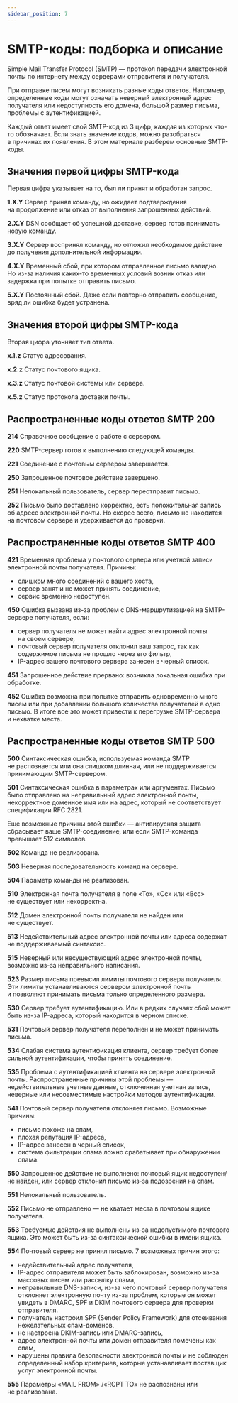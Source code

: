 ```yaml
---
sidebar_position: 7
---
```


# SMTP-коды: подборка и описание

Simple Mail Transfer Protocol (SMTP) — протокол передачи электронной почты по интернету между серверами отправителя и получателя.

При отправке писем могут возникать разные коды ответов. Например, определенные коды могут означать неверный электронный адрес получателя или недоступность его домена, большой размер письма, проблемы с&nbsp;аутентификацией.

Каждый ответ имеет свой SMTP-код из&nbsp;3&nbsp;цифр, каждая из&nbsp;которых что-то обозначает. Если знать значение кодов, можно разобраться в&nbsp;причинах их&nbsp;появления. В&nbsp;этом материале разберем основные SMTP-коды.

## Значения первой цифры SMTP-кода

Первая цифра указывает на&nbsp;то, был&nbsp;ли принят и&nbsp;обработан запрос.

**1.X.Y** Сервер принял команду, но&nbsp;ожидает подтверждения на&nbsp;продолжение или отказ от&nbsp;выполнения запрошенных действий.

**2.X.Y** DSN сообщает об&nbsp;успешной доставке, сервер готов принимать новую команду.

**3.X.Y** Сервер воспринял команду, но&nbsp;отложил необходимое действие до&nbsp;получения дополнительной информации.

**4.X.Y** Временный сбой, при котором отправленное письмо валидно. Но&nbsp;из-за наличия каких-то временных условий возник отказ или задержка при попытке отправить письмо.

**5.X.Y** Постоянный сбой. Даже если повторно отправить сообщение, вряд&nbsp;ли ошибка будет устранена.

## Значения второй цифры SMTP-кода

Вторая цифра уточняет тип ответа.

**x.1.z** Статус адресования.

**x.2.z** Статус почтового ящика.

**x.3.z** Статус почтовой системы или сервера.

**x.5.z** Статус протокола доставки почты.

## Распространенные коды ответов SMTP 200

**214** Справочное сообщение о&nbsp;работе с&nbsp;сервером.

**220** SMTP-сервер готов к&nbsp;выполнению следующей команды.

**221** Соединение с&nbsp;почтовым сервером завершается.

**250** Запрошенное почтовое действие завершено.

**251** Нелокальный пользователь, сервер переотправит письмо.

**252** Письмо было доставлено корректно, есть положительная запись об&nbsp;адресе электронной почты. Но&nbsp;скорее всего, письмо не&nbsp;находится на&nbsp;почтовом сервере и&nbsp;удерживается до&nbsp;проверки.

## Распространенные коды ответов SMTP 400

**421** Временная проблема у&nbsp;почтового сервера или учетной записи электронной почты получателя. Причины:

- слишком много соединений с&nbsp;вашего хоста,
- сервер занят и&nbsp;не&nbsp;может принять соединение,
- сервис временно недоступен.

**450** Ошибка вызвана из-за проблем с&nbsp;DNS-маршрутизацией на&nbsp;SMTP-сервере получателя, если:

- cервер получателя не&nbsp;может найти адрес электронной почты на&nbsp;своем сервере,
- почтовый сервер получателя отклонил ваш запрос, так как содержимое письма не&nbsp;прошло через его фильтр,
- IP-адрес вашего почтового сервера занесен в&nbsp;черный список.

**451** Запрошенное действие прервано: возникла локальная ошибка при обработке.

**452** Ошибка возможна при попытке отправить одновременно много писем или при добавлении большого количества получателей в&nbsp;одно письмо. В&nbsp;итоге все это может привести к&nbsp;перегрузке SMTP-сервера и&nbsp;нехватке места.

## Распространенные коды ответов SMTP 500

**500** Синтаксическая ошибка, используемая команда SMTP не&nbsp;распознается или она слишком длинная, или не&nbsp;поддерживается принимающим SMTP-сервером.

**501** Синтаксическая ошибка в&nbsp;параметрах или аргументах. Письмо было отправлено на&nbsp;неправильный адрес электронной почты, некорректное доменное имя или на&nbsp;адрес, который не&nbsp;соответствует спецификации RFC 2821.

Еще возможные причины этой ошибки&nbsp;&mdash; антивирусная защита сбрасывает ваше SMTP-соединение, или если SMTP-команда превышает 512&nbsp;символов.

**502** Команда не&nbsp;реализована.

**503** Неверная последовательность команд на&nbsp;сервере.

**504** Параметр команды не&nbsp;реализован.

**510** Электронная почта получателя в&nbsp;поле &laquo;To&raquo;, &laquo;Cc&raquo; или &laquo;Bcc&raquo; не&nbsp;существует или некорректна.

**512** Домен электронной почты получателя не&nbsp;найден или не&nbsp;существует.

**513** Недействительный адрес электронной почты или адреса содержат не&nbsp;поддерживаемый синтаксис.

**515** Неверный или несуществующий адрес электронной почты, возможно из-за неправильного написания.

**523** Размер письма превысил лимиты почтового сервера получателя.
Эти лимиты устанавливаются сервером электронной почты и&nbsp;позволяют принимать письма только определенного размера.

**530** Сервер требует аутентификацию. Или в&nbsp;редких случаях сбой может быть из-за IP-адреса, который находится в&nbsp;черном списке.

**531** Почтовый сервер получателя переполнен и&nbsp;не&nbsp;может принимать письма.

**534** Слабая система аутентификация клиента, сервер требует более сильной аутентификации, чтобы принять соединение.

**535** Проблема с&nbsp;аутентификацией клиента на&nbsp;сервере электронной почты. Распространенные причины этой проблемы&nbsp;&mdash; недействительные учетные данные, отключенная учетная запись, неверные или несовместимые настройки методов аутентификации.

**541** Почтовый сервер получателя отклоняет письмо. Возможные причины:

- письмо похоже на&nbsp;спам,
- плохая репутация IP-адреса,
- IP-адрес занесен в&nbsp;черный список,
- cистема фильтрации спама ложно срабатывает при обнаружении спама.

**550** Запрошенное действие не&nbsp;выполнено: почтовый ящик недоступен/не найден, или сервер отклонил письмо из-за подозрения на&nbsp;спам.

**551** Нелокальный пользователь.

**552** Письмо не&nbsp;отправлено&nbsp;&mdash; не&nbsp;хватает места в&nbsp;почтовом ящике получателя.

**553** Требуемые действия не&nbsp;выполнены из-за недопустимого почтового ящика. Это может быть из-за синтаксической ошибки в&nbsp;имени ящика.

**554** Почтовый сервер не&nbsp;принял письмо.&nbsp;7&nbsp;возможных причин этого:

- недействительный адрес получателя,
- IP-адрес отправителя может быть заблокирован, возможно из-за массовых писем или рассылку спама,
- неправильные DNS-записи, из-за чего почтовый сервер получателя отклоняет электронную почту из-за проблем, которые он&nbsp;может увидеть в&nbsp;DMARC, SPF и&nbsp;DKIM почтового сервера для проверки отправителя.
- получатель настроил SPF (Sender Policy Framework) для отсеивания нежелательных спам-доменов,
- не&nbsp;настроена DKIM-запись или DMARC-запись,
- адрес электронной почты или домен отправителя помечены как спам,
- нарушены правила безопасности электронной почты и&nbsp;не&nbsp;соблюден определенный набор критериев, которые устанавливает поставщик услуг электронной почты.

**555** Параметры &laquo;MAIL&nbsp;FROM&raquo; /&laquo;RCPT&nbsp;TO&raquo; не&nbsp;распознаны или не&nbsp;реализована.
